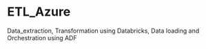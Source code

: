 # ETL_Azure
Data_extraction, Transformation using Databricks, Data loading and Orchestration using ADF
